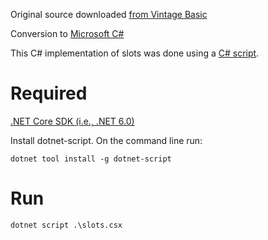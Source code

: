 Original source downloaded [from Vintage Basic](http://www.vintage-basic.net/games.html)

Conversion to [Microsoft C#](https://docs.microsoft.com/en-us/dotnet/csharp/)

This C# implementation of slots was done using a [C# script](https://github.com/filipw/dotnet-script).

# Required
[.NET Core SDK (i.e., .NET 6.0)](https://dotnet.microsoft.com/en-us/download)

Install dotnet-script.  On the command line run:
```
dotnet tool install -g dotnet-script
```

# Run
```
dotnet script .\slots.csx
```

